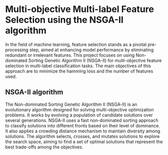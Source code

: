 
# Multi-objective Multi-label Feature Selection using the NSGA-II algorithm

In the field of machine learning, feature selection stands as a pivotal pre-processing step, aimed at enhancing model performance by eliminating redundant or irrelevant features. This project focuses on using Non-dominated Sorting Genetic Algorithm II (NSGA-II) for multi-objective feature selection in multi-label classification tasks. The main objectives of this approach are to minimize the hamming loss and the number of features used.


## NSGA-II algorithm

The Non-dominated Sorting Genetic Algorithm II (NSGA-II) is an evolutionary algorithm designed for solving multi-objective optimization problems. It works by evolving a population of 
candidate solutions over several generations. NSGA-II uses a fast non-dominated sorting 
approach to classify solutions into different fronts based on their level of dominance. It also 
applies a crowding distance mechanism to maintain diversity among solutions. The algorithm 
selects, crosses, and mutates solutions to explore the search space, aiming to find a set of optimal solutions that represent the best trade-offs among the objectives.

